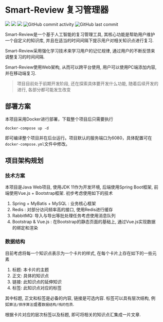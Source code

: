 Smart-Review 复习管理器
========================
![](https://img.shields.io/github/license/LiZeC123/SmartReview)
![](https://img.shields.io/github/issues/LiZeC123/SmartReview)
![](https://img.shields.io/github/v/tag/LiZeC123/SmartReview)
![GitHub commit activity](https://img.shields.io/github/commit-activity/m/LiZeC123/SmartReview)
![GitHub last commit](https://img.shields.io/github/last-commit/LiZeC123/SmartReview)


Smart-Review是一个基于人工智能的复习管理工具, 其核心功能是帮助用户维护一个自定义的知识库, 并且在适当的时间间隔下提示用户对相关知识点进行复习.

Smart-Review采用强化学习技术来学习用户的记忆规律, 通过用户的不断反馈来调整复习的时间间隔.

Smart-Review使用Web架构, 从而可以跨平台使用, 用户可以使用PC端添加内容, 并在移动端复习.

> 项目目前处于前期开发阶段, 还在探索具体要开发什么功能, 随着后续开发的进行, 各部分都可能发生改变


部署方案
------------

本项目采用Docker进行部署，下载整个项目后只需要执行

```
docker-compose up -d
```

即可编译整个项目并在后台运行。项目默认的服务端口为6080，具体配置可在`docker-compose.yml`文件中修改。


项目架构规划
------------

### 技术方案

本项目是Java Web项目, 使用JDK 11作为开发环境, 后端使用Spring Boot框架, 前端使用Vue.js + Bootstrap框架. 初步考虑使用如下的技术

1. Spring + MyBatis + MySQL : 业务核心框架
2. Redis : 对部分访问频率高的接口, 使用Redis进行缓存
3. RabbitMQ: 导入与导出等批处理任务考虑使用消息队列
4. Bootstrap & Vue.js : 在Bootstrap的静态页面的基础上, 通过Vue.js实现数据的绑定和渲染

### 数据结构

目前考虑将每一个知识点表示为一个卡片的样式, 在每个卡片上存在如下的一些元素

1. 标题: 本卡片的主题
2. 正文: 具体的知识点
3. 链接: 此知识点的延伸知识
4. 标签: 此知识点对应的标签

其中标题, 正文和标签是必备的内容, 链接是可选内容. 标签可以具有层次结构, 例如`算法/排序算法`或者`数据结构/栈的性质`.

根据卡片对应的层次标签以及标题, 即可将相关的知识点汇集成一片文章.


